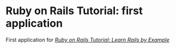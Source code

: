# Ruby on Rails Tutorial: first application

First application for 
[*Ruby on Rails Tutorial: Learn Rails by Example*](http://railstutorial.org)